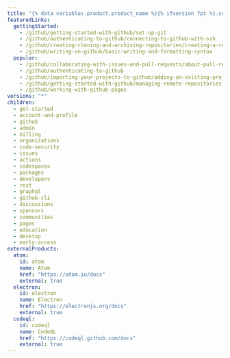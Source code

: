 ```yaml
---
title: "{% data variables.product.product_name %}{% ifversion fpt %}.com{% endif %} Help Documentation"
featuredLinks:
  gettingStarted:
    - /github/getting-started-with-github/set-up-git
    - /github/authenticating-to-github/connecting-to-github-with-ssh
    - /github/creating-cloning-and-archiving-repositories/creating-a-repository-on-github
    - /github/writing-on-github/basic-writing-and-formatting-syntax
  popular:
    - /github/collaborating-with-issues-and-pull-requests/about-pull-requests
    - /github/authenticating-to-github
    - /github/importing-your-projects-to-github/adding-an-existing-project-to-github-using-the-command-line
    - /github/getting-started-with-github/managing-remote-repositories
    - /github/working-with-github-pages
versions: "*"
children:
  - get-started
  - account-and-profile
  - github
  - admin
  - billing
  - organizations
  - code-security
  - issues
  - actions
  - codespaces
  - packages
  - developers
  - rest
  - graphql
  - github-cli
  - discussions
  - sponsors
  - communities
  - pages
  - education
  - desktop
  - early-access
externalProducts:
  atom:
    id: atom
    name: Atom
    href: "https://atom.io/docs"
    external: true
  electron:
    id: electron
    name: Electron
    href: "https://electronjs.org/docs"
    external: true
  codeql:
    id: codeql
    name: CodeQL
    href: "https://codeql.github.com/docs"
    external: true
---
```

